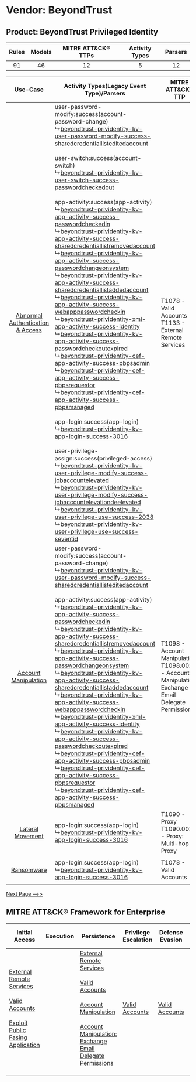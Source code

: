 Vendor: BeyondTrust
===================
Product: BeyondTrust Privileged Identity
----------------------------------------
| Rules | Models | MITRE ATT&CK® TTPs | Activity Types | Parsers |
|:-----:|:------:|:------------------:|:--------------:|:-------:|
|  91   |   46   |         12         |       5        |   12    |

|    Use-Case    | Activity Types(Legacy Event Type)/Parsers    | MITRE ATT&CK® TTP    | Content    |
|:----:| ---- | ---- | ---- |
| [Abnormal Authentication & Access](../../../UseCases/uc_abnormal_authentication_&_access.md) |  user-password-modify:success(account-password-change)<br> ↳[beyondtrust-prividentity-kv-user-password-modify-success-sharedcredentiallisteditedaccount](Ps/pC_beyondtrustprividentitykvuserpasswordmodifysuccesssharedcredentiallisteditedaccount.md)<br><br> user-switch:success(account-switch)<br> ↳[beyondtrust-prividentity-kv-user-switch-success-passwordcheckedout](Ps/pC_beyondtrustprividentitykvuserswitchsuccesspasswordcheckedout.md)<br><br> app-activity:success(app-activity)<br> ↳[beyondtrust-prividentity-kv-app-activity-success-passwordcheckedin](Ps/pC_beyondtrustprividentitykvappactivitysuccesspasswordcheckedin.md)<br> ↳[beyondtrust-prividentity-kv-app-activity-success-sharedcredentiallistremovedaccount](Ps/pC_beyondtrustprividentitykvappactivitysuccesssharedcredentiallistremovedaccount.md)<br> ↳[beyondtrust-prividentity-kv-app-activity-success-passwordchangeonsystem](Ps/pC_beyondtrustprividentitykvappactivitysuccesspasswordchangeonsystem.md)<br> ↳[beyondtrust-prividentity-kv-app-activity-success-sharedcredentiallistaddedaccount](Ps/pC_beyondtrustprividentitykvappactivitysuccesssharedcredentiallistaddedaccount.md)<br> ↳[beyondtrust-prividentity-kv-app-activity-success-webapppasswordcheckin](Ps/pC_beyondtrustprividentitykvappactivitysuccesswebapppasswordcheckin.md)<br> ↳[beyondtrust-prividentity-xml-app-activity-success-identity](Ps/pC_beyondtrustprividentityxmlappactivitysuccessidentity.md)<br> ↳[beyondtrust-prividentity-kv-app-activity-success-passwordcheckoutexpired](Ps/pC_beyondtrustprividentitykvappactivitysuccesspasswordcheckoutexpired.md)<br> ↳[beyondtrust-prividentity-cef-app-activity-success-pbpsadmin](Ps/pC_beyondtrustprividentitycefappactivitysuccesspbpsadmin.md)<br> ↳[beyondtrust-prividentity-cef-app-activity-success-pbpsrequestor](Ps/pC_beyondtrustprividentitycefappactivitysuccesspbpsrequestor.md)<br> ↳[beyondtrust-prividentity-cef-app-activity-success-pbpsmanaged](Ps/pC_beyondtrustprividentitycefappactivitysuccesspbpsmanaged.md)<br><br> app-login:success(app-login)<br> ↳[beyondtrust-prividentity-kv-app-login-success-3016](Ps/pC_beyondtrustprividentitykvapploginsuccess3016.md)<br><br> user-privilege-assign:success(privileged-access)<br> ↳[beyondtrust-prividentity-kv-user-privilege-modify-success-jobaccountelevated](Ps/pC_beyondtrustprividentitykvuserprivilegemodifysuccessjobaccountelevated.md)<br> ↳[beyondtrust-prividentity-kv-user-privilege-modify-success-jobaccountelevationdeelevated](Ps/pC_beyondtrustprividentitykvuserprivilegemodifysuccessjobaccountelevationdeelevated.md)<br> ↳[beyondtrust-prividentity-kv-user-privilege-use-success-2038](Ps/pC_beyondtrustprividentitykvuserprivilegeusesuccess2038.md)<br> ↳[beyondtrust-prividentity-kv-user-privilege-use-success-seventid](Ps/pC_beyondtrustprividentitykvuserprivilegeusesuccessseventid.md)<br> | T1078 - Valid Accounts<br>T1133 - External Remote Services<br>    | [<ul><li>12 Rules</li></ul><ul><li>4 Models</li></ul>](RM/r_m_beyondtrust_beyondtrust_privileged_identity_Abnormal_Authentication_&_Access.md) |
|    [Account Manipulation](../../../UseCases/uc_account_manipulation.md)    |  user-password-modify:success(account-password-change)<br> ↳[beyondtrust-prividentity-kv-user-password-modify-success-sharedcredentiallisteditedaccount](Ps/pC_beyondtrustprividentitykvuserpasswordmodifysuccesssharedcredentiallisteditedaccount.md)<br><br> app-activity:success(app-activity)<br> ↳[beyondtrust-prividentity-kv-app-activity-success-passwordcheckedin](Ps/pC_beyondtrustprividentitykvappactivitysuccesspasswordcheckedin.md)<br> ↳[beyondtrust-prividentity-kv-app-activity-success-sharedcredentiallistremovedaccount](Ps/pC_beyondtrustprividentitykvappactivitysuccesssharedcredentiallistremovedaccount.md)<br> ↳[beyondtrust-prividentity-kv-app-activity-success-passwordchangeonsystem](Ps/pC_beyondtrustprividentitykvappactivitysuccesspasswordchangeonsystem.md)<br> ↳[beyondtrust-prividentity-kv-app-activity-success-sharedcredentiallistaddedaccount](Ps/pC_beyondtrustprividentitykvappactivitysuccesssharedcredentiallistaddedaccount.md)<br> ↳[beyondtrust-prividentity-kv-app-activity-success-webapppasswordcheckin](Ps/pC_beyondtrustprividentitykvappactivitysuccesswebapppasswordcheckin.md)<br> ↳[beyondtrust-prividentity-xml-app-activity-success-identity](Ps/pC_beyondtrustprividentityxmlappactivitysuccessidentity.md)<br> ↳[beyondtrust-prividentity-kv-app-activity-success-passwordcheckoutexpired](Ps/pC_beyondtrustprividentitykvappactivitysuccesspasswordcheckoutexpired.md)<br> ↳[beyondtrust-prividentity-cef-app-activity-success-pbpsadmin](Ps/pC_beyondtrustprividentitycefappactivitysuccesspbpsadmin.md)<br> ↳[beyondtrust-prividentity-cef-app-activity-success-pbpsrequestor](Ps/pC_beyondtrustprividentitycefappactivitysuccesspbpsrequestor.md)<br> ↳[beyondtrust-prividentity-cef-app-activity-success-pbpsmanaged](Ps/pC_beyondtrustprividentitycefappactivitysuccesspbpsmanaged.md)<br>    | T1098 - Account Manipulation<br>T1098.002 - Account Manipulation: Exchange Email Delegate Permissions<br> | [<ul><li>4 Rules</li></ul><ul><li>1 Models</li></ul>](RM/r_m_beyondtrust_beyondtrust_privileged_identity_Account_Manipulation.md)    |
|    [Lateral Movement](../../../UseCases/uc_lateral_movement.md)    |  app-login:success(app-login)<br> ↳[beyondtrust-prividentity-kv-app-login-success-3016](Ps/pC_beyondtrustprividentitykvapploginsuccess3016.md)<br>    | T1090 - Proxy<br>T1090.003 - Proxy: Multi-hop Proxy<br>    | [<ul><li>1 Rules</li></ul>](RM/r_m_beyondtrust_beyondtrust_privileged_identity_Lateral_Movement.md)    |
|    [Ransomware](../../../UseCases/uc_ransomware.md)    |  app-login:success(app-login)<br> ↳[beyondtrust-prividentity-kv-app-login-success-3016](Ps/pC_beyondtrustprividentitykvapploginsuccess3016.md)<br>    | T1078 - Valid Accounts<br>    | [<ul><li>1 Rules</li></ul>](RM/r_m_beyondtrust_beyondtrust_privileged_identity_Ransomware.md)    |
[Next Page -->>](2_ds_beyondtrust_beyondtrust_privileged_identity.md)

MITRE ATT&CK® Framework for Enterprise
--------------------------------------
| Initial Access                                                                                                                                                                                                                         | Execution | Persistence                                                                                                                                                                                                                                                                                                                                 | Privilege Escalation                                                | Defense Evasion                                                     | Credential Access                                                                     | Discovery | Lateral Movement | Collection                                                                                                                                                            | Command and Control                                                                                                                       | Exfiltration | Impact |
| -------------------------------------------------------------------------------------------------------------------------------------------------------------------------------------------------------------------------------------- | --------- | ------------------------------------------------------------------------------------------------------------------------------------------------------------------------------------------------------------------------------------------------------------------------------------------------------------------------------------------- | ------------------------------------------------------------------- | ------------------------------------------------------------------- | ------------------------------------------------------------------------------------- | --------- | ---------------- | --------------------------------------------------------------------------------------------------------------------------------------------------------------------- | ----------------------------------------------------------------------------------------------------------------------------------------- | ------------ | ------ |
| [External Remote Services](https://attack.mitre.org/techniques/T1133)<br><br>[Valid Accounts](https://attack.mitre.org/techniques/T1078)<br><br>[Exploit Public Fasing Application](https://attack.mitre.org/techniques/T1190)<br><br> |           | [External Remote Services](https://attack.mitre.org/techniques/T1133)<br><br>[Valid Accounts](https://attack.mitre.org/techniques/T1078)<br><br>[Account Manipulation](https://attack.mitre.org/techniques/T1098)<br><br>[Account Manipulation: Exchange Email Delegate Permissions](https://attack.mitre.org/techniques/T1098/002)<br><br> | [Valid Accounts](https://attack.mitre.org/techniques/T1078)<br><br> | [Valid Accounts](https://attack.mitre.org/techniques/T1078)<br><br> | [Credentials from Password Stores](https://attack.mitre.org/techniques/T1555)<br><br> |           |                  | [Email Collection](https://attack.mitre.org/techniques/T1114)<br><br>[Email Collection: Email Forwarding Rule](https://attack.mitre.org/techniques/T1114/003)<br><br> | [Proxy: Multi-hop Proxy](https://attack.mitre.org/techniques/T1090/003)<br><br>[Proxy](https://attack.mitre.org/techniques/T1090)<br><br> |              |        |